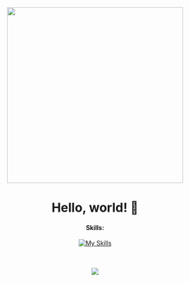 <div align="center">
<img src="https://i.imgur.com/8MupZHY.gif" width="400px" />
<br>

# Hello, world! 👋

#### Skills:

[![My Skills](https://skillicons.dev/icons?i=java,kotlin,go)](https://skillicons.dev)

<br>
<br>
<img src="https://github-readme-stats.vercel.app/api?username=echozoo&show_icons=true&theme=radical" />
<br>
<br>
</div>


